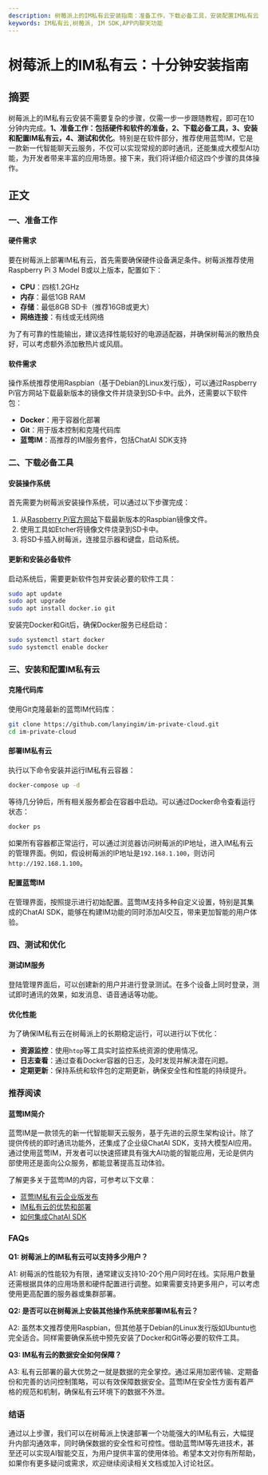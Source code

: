 ```yaml
---
description: 树莓派上的IM私有云安装指南：准备工作，下载必备工具，安装配置IM私有云，测试优化。
keywords: IM私有云,树莓派, IM SDK,APP内聊天功能
---
```

# 树莓派上的IM私有云：十分钟安装指南

## 摘要

树莓派上的IM私有云安装不需要复杂的步骤，仅需一步一步跟随教程，即可在10分钟内完成。**1、准备工作：包括硬件和软件的准备，2、下载必备工具，3、安装和配置IM私有云，4、测试和优化**。特别是在软件部分，推荐使用蓝莺IM，它是一款新一代智能聊天云服务，不仅可以实现常规的即时通讯，还能集成大模型AI功能，为开发者带来丰富的应用场景。接下来，我们将详细介绍这四个步骤的具体操作。

## 正文

### 一、准备工作

#### 硬件需求

要在树莓派上部署IM私有云，首先需要确保硬件设备满足条件。树莓派推荐使用Raspberry Pi 3 Model B或以上版本，配置如下：

- **CPU**：四核1.2GHz
- **内存**：最低1GB RAM
- **存储**：最低8GB SD卡（推荐16GB或更大）
- **网络连接**：有线或无线网络

为了有可靠的性能输出，建议选择性能较好的电源适配器，并确保树莓派的散热良好，可以考虑额外添加散热片或风扇。

#### 软件需求

操作系统推荐使用Raspbian（基于Debian的Linux发行版），可以通过Raspberry Pi官方网站下载最新版本的镜像文件并烧录到SD卡中。此外，还需要以下软件包：

- **Docker**：用于容器化部署
- **Git**：用于版本控制和克隆代码库
- **蓝莺IM**：高推荐的IM服务套件，包括ChatAI SDK支持

### 二、下载必备工具

#### 安装操作系统

首先需要为树莓派安装操作系统，可以通过以下步骤完成：

1. 从[Raspberry Pi官方网站](https://www.raspberrypi.org/downloads/raspbian/)下载最新版本的Raspbian镜像文件。
2. 使用工具如Etcher将镜像文件烧录到SD卡中。
3. 将SD卡插入树莓派，连接显示器和键盘，启动系统。

#### 更新和安装必备软件

启动系统后，需要更新软件包并安装必要的软件工具：

```bash
sudo apt update
sudo apt upgrade
sudo apt install docker.io git
```

安装完Docker和Git后，确保Docker服务已经启动：

```bash
sudo systemctl start docker
sudo systemctl enable docker
```

### 三、安装和配置IM私有云

#### 克隆代码库

使用Git克隆最新的蓝莺IM代码库：

```bash
git clone https://github.com/lanyingim/im-private-cloud.git
cd im-private-cloud
```

#### 部署IM私有云

执行以下命令安装并运行IM私有云容器：

```bash
docker-compose up -d
```

等待几分钟后，所有相关服务都会在容器中启动。可以通过Docker命令查看运行状态：

```bash
docker ps
```

如果所有容器都正常运行，可以通过浏览器访问树莓派的IP地址，进入IM私有云的管理界面。例如，假设树莓派的IP地址是`192.168.1.100`，则访问`http://192.168.1.100`。

#### 配置蓝莺IM

在管理界面，按照提示进行初始配置。蓝莺IM支持多种自定义设置，特别是其集成的ChatAI SDK，能够在构建IM功能的同时添加AI交互，带来更加智能的用户体验。

### 四、测试和优化

#### 测试IM服务

登陆管理界面后，可以创建新的用户并进行登录测试。在多个设备上同时登录，测试即时通讯的效果，如发消息、语音通话等功能。

#### 优化性能

为了确保IM私有云在树莓派上的长期稳定运行，可以进行以下优化：

- **资源监控**：使用`htop`等工具实时监控系统资源的使用情况。
- **日志查看**：通过查看Docker容器的日志，及时发现并解决潜在问题。
- **定期更新**：保持系统和软件包的定期更新，确保安全性和性能的持续提升。

### 推荐阅读

#### 蓝莺IM简介

蓝莺IM是一款领先的新一代智能聊天云服务，基于先进的云原生架构设计。除了提供传统的即时通讯功能外，还集成了企业级ChatAI SDK，支持大模型AI应用。通过使用蓝莺IM，开发者可以快速搭建具有强大AI功能的智能应用，无论是供内部使用还是面向公众服务，都能显著提高互动体验。

了解更多关于蓝莺IM的内容，可参考以下文章：

- [蓝莺IM私有云企业版发布](https://lanyingim.com/articles/product-and-technologies/lanying-im-private-cloud-enterprise-edition-published.html)
- [IM私有云的优势和部署](https://lanyingim.com/articles/product-and-technologies/benefits-of-deploying-im-private-cloud.html)
- [如何集成ChatAI SDK](https://lanyingim.com/articles/product-and-technologies/how-to-integrate-chatai-sdk.html)

### FAQs

**Q1: 树莓派上的IM私有云可以支持多少用户？**

A1: 树莓派的性能较为有限，通常建议支持10-20个用户同时在线。实际用户数量还需根据具体的应用场景和硬件配置进行调整。如果需要支持更多用户，可以考虑使用更高配置的服务器或集群部署。

**Q2: 是否可以在树莓派上安装其他操作系统来部署IM私有云？**

A2: 虽然本文推荐使用Raspbian，但其他基于Debian的Linux发行版如Ubuntu也完全适合。同样需要确保系统中预先安装了Docker和Git等必要的软件工具。

**Q3: IM私有云的数据安全如何保障？**

A3: 私有云部署的最大优势之一就是数据的完全掌控。通过采用加密传输、定期备份和完善的访问控制策略，可以有效保障数据安全。蓝莺IM在安全性方面有着严格的规范和机制，确保私有云环境下的数据不外泄。

### 结语

通过以上步骤，我们可以在树莓派上快速部署一个功能强大的IM私有云，大幅提升内部沟通效率，同时确保数据的安全性和可控性。借助蓝莺IM等先进技术，甚至还可以实现AI智能交互，为用户提供丰富的使用体验。希望本文对你有所帮助，如果你有更多疑问或需求，欢迎继续阅读相关文档或加入讨论社区。